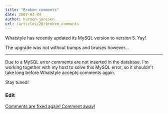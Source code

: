 ```yaml
---
title: "Broken comments"
date: 2007-03-04
author: harmen-janssen
url: /articles/20/broken_comments
---
```


<p>
Whatstyle has recently updated its MySQL version to version 5. Yay!</p>
<p>The upgrade was not without bumps and bruises however...</p>

---

Due to a MySQL error comments are not inserted in the database. I'm working together with my host to solve this MySQL error, so it shouldn't take long before Whatstyle accepts comments again.

Stay tuned!

### Edit

<ins datetime="2007-03-10">Comments are fixed again! Comment away!</ins>

